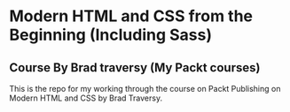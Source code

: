 # Modern HTML and CSS from the Beginning (Including Sass)

## Course By Brad traversy (My Packt courses)

This is the repo for my working through the course on Packt Publishing on Modern HTML and CSS by Brad Traversy.
